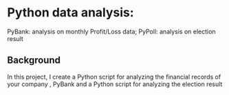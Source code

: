 # Python data analysis: 

PyBank: analysis on monthly Profit/Loss data; 
         PyPoll: analysis on election result

## Background

In this project, I create a Python script for analyzing the financial records of your company , PyBank
and a Python script for analyzing the election result
